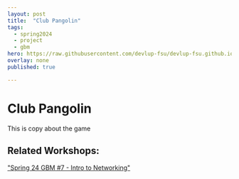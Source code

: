 ```yaml
---
layout: post
title:  "Club Pangolin"
tags:
  - spring2024
  - project
  - gbm
hero: https://raw.githubusercontent.com/devlup-fsu/devlup-fsu.github.io/master/assets/img/welcome/hero.png
overlay: none
published: true

---
```


# Club Pangolin

This is copy about the game

## Related Workshops:

["Spring 24 GBM #7 - Intro to Networking"](https://fsu.devlup.org/posts/gbm-7-s24)